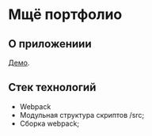 # Мщё портфолио

## О приложениии

[Демо]().

## Стек технологий

- Webpack
- Модульная структура скриптов /src;
- Сборка webpack;
